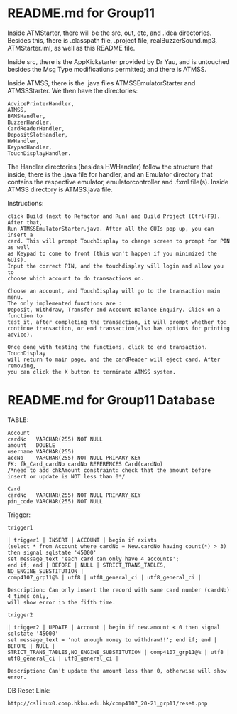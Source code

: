 # README.md for Group11
Inside ATMStarter, there will be the src, out, etc, and .idea directories.
Besides this, there is .classpath file, .project file, realBuzzerSound.mp3,
ATMStarter.iml, as well as this README file.

Inside src, there is the AppKickstarter provided by Dr Yau, and is untouched
besides the Msg Type modifications permitted; and there is ATMSS.

Inside ATMSS, there is the .java files ATMSSEmulatorStarter and ATMSSStarter.
We then have the directories:
```
AdvicePrinterHandler,
ATMSS,
BAMSHandler,
BuzzerHandler,
CardReaderHandler,
DepositSlotHandler,
HWHandler,
KeypadHandler,
TouchDisplayHandler.
```
The Handler directories (besides HWHandler) follow the structure that inside,
there is the .java file for handler, and an Emulator directory that contains
the respective emulator, emulatorcontroller and .fxml file(s). Inside ATMSS
directory is ATMSS.java file.

Instructions:
```
click Build (next to Refactor and Run) and Build Project (Ctrl+F9). After that,
Run ATMSSEmulatorStarter.java. After all the GUIs pop up, you can insert a
card. This will prompt TouchDisplay to change screen to prompt for PIN as well
as Keypad to come to front (this won't happen if you minimized the GUIs).
Input the correct PIN, and the touchdisplay will login and allow you to
choose which account to do transactions on.

Choose an account, and TouchDisplay will go to the transaction main menu.
The only implemented functions are :
Deposit, Withdraw, Transfer and Account Balance Enquiry. Click on a function to
test it, after completing the transaction, it will prompt whether to:
continue transaction, or end transaction(also has options for printing advice).

Once done with testing the functions, click to end transaction. TouchDisplay
will return to main page, and the cardReader will eject card. After removing,
you can click the X button to terminate ATMSS system.
```

# README.md for Group11 Database
TABLE:
```
Account
cardNo   VARCHAR(255) NOT NULL
amount   DOUBLE
username VARCHAR(255)
accNo    VARCHAR(255) NOT NULL PRIMARY_KEY
FK: fk_Card_cardNo cardNo REFERENCES Card(cardNo)
/*need to add chkAmount constraint: check that the amount before insert or update is NOT less than 0*/

Card
cardNo   VARCHAR(255) NOT NULL PRIMARY_KEY
pin_code VARCHAR(255) NOT NULL
```
Trigger:
```
trigger1

| trigger1 | INSERT | ACCOUNT | begin if exists
(select * from Account where cardNo = New.cardNo having count(*) > 3)
then signal sqlstate '45000'
set message_text 'each card can only have 4 accounts';
end if; end | BEFORE | NULL | STRICT_TRANS_TABLES, NO_ENGINE_SUBSTITUTION |
comp4107_grp11@% | utf8 | utf8_general_ci | utf8_general_ci |

Description: Can only insert the record with same card number (cardNo) 4 times only,
will show error in the fifth time.

trigger2

| trigger2 | UPDATE | Account | begin if new.amount < 0 then signal sqlstate '45000' 
set message_text = 'not enough money to withdraw!!'; end if; end | BEFORE | NULL | 
STRICT_TRANS_TABLES,NO_ENGINE_SUBSTITUTION | comp4107_grp11@% | utf8 | utf8_general_ci | utf8_general_ci |

Description: Can't update the amount less than 0, otherwise will show error.
```

DB Reset Link:
```
http://cslinux0.comp.hkbu.edu.hk/comp4107_20-21_grp11/reset.php
```
